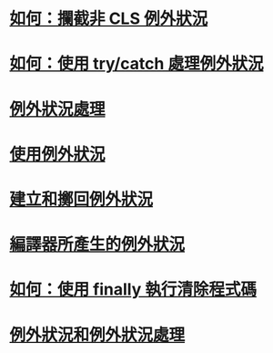 # [如何：攔截非 CLS 例外狀況](how-to-catch-a-non-cls-exception.md)
# [如何：使用 try/catch 處理例外狀況](how-to-handle-an-exception-using-try-catch.md)
# [例外狀況處理](exception-handling.md)
# [使用例外狀況](using-exceptions.md)
# [建立和擲回例外狀況](creating-and-throwing-exceptions.md)
# [編譯器所產生的例外狀況](compiler-generated-exceptions.md)
# [如何：使用 finally 執行清除程式碼](how-to-execute-cleanup-code-using-finally.md)
# [例外狀況和例外狀況處理](exceptions-and-exception-handling.md)
